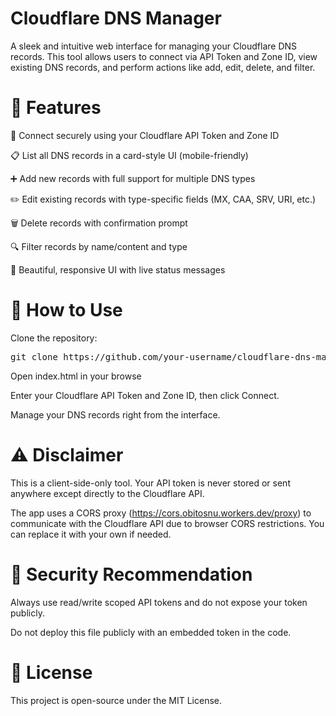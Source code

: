 # Cloudflare DNS Manager
A sleek and intuitive web interface for managing your Cloudflare DNS records. This tool allows users to connect via API Token and Zone ID, view existing DNS records, and perform actions like add, edit, delete, and filter.


# 🚀 Features
🔐 Connect securely using your Cloudflare API Token and Zone ID

📋 List all DNS records in a card-style UI (mobile-friendly)

➕ Add new records with full support for multiple DNS types

✏️ Edit existing records with type-specific fields (MX, CAA, SRV, URI, etc.)

🗑️ Delete records with confirmation prompt

🔍 Filter records by name/content and type

🌈 Beautiful, responsive UI with live status messages

# 📁 How to Use
Clone the repository:

<pre>
git clone https://github.com/your-username/cloudflare-dns-manager.git </pre>
Open index.html in your browse

Enter your Cloudflare API Token and Zone ID, then click Connect.

Manage your DNS records right from the interface.

# ⚠️ Disclaimer
This is a client-side-only tool. Your API token is never stored or sent anywhere except directly to the Cloudflare API.

The app uses a CORS proxy (https://cors.obitosnu.workers.dev/proxy) to communicate with the Cloudflare API due to browser CORS restrictions. You can replace it with your own if needed.

# 🔐 Security Recommendation
Always use read/write scoped API tokens and do not expose your token publicly.

Do not deploy this file publicly with an embedded token in the code.

# 📜 License
This project is open-source under the MIT License.

